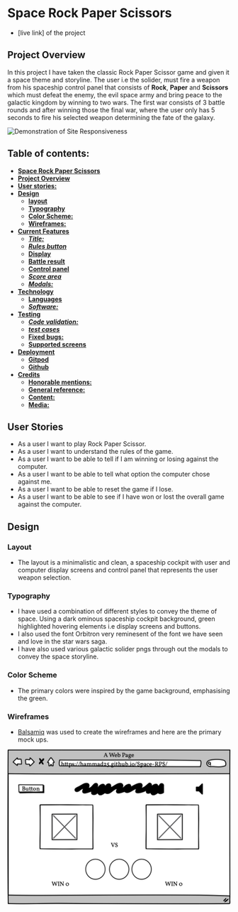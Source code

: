 # Space Rock Paper Scissors
* [live link] of the project
## Project Overview
In this project I have taken the classic Rock Paper Scissor game and given it a space theme and storyline. The user i.e the solider, must fire a weapon from his spaceship control panel that consists of **Rock**, **Paper** and **Scissors** which must defeat the enemy, the evil space army and bring peace to the galactic kingdom by winning to two wars. The first war consists of 3 battle rounds and after winning those the final war, where the user only has 5 seconds to fire his selected weapon determining the fate of the galaxy.

![Demonstration of Site Responsiveness](documentation/readme-responsiveness.png)

## Table of contents:
* [**Space Rock Paper Scissors**](#Space-Rock-Paper-Scissors)
* [**Project Overview**](#project-overview)
* [**User stories:**](#user-stories)
* [**Design**](#design)
  * [**layout**](#layout) 
  * [**Typography**](#typography)  
  * [**Color Scheme:**](#color-scheme)
  * [**Wireframes:**](#wireframes)
* [**Current Features**](#current-features)
  * [***Title:***](#title)
  * [***Rules button***](#rules)
  * [**Display**](#display)
  * [**Battle result**](#battle-result)
  * [**Control panel**](#control-panel)
  * [***Score area***](#score-area)
  * [***Modals:***](#modals)
* [**Technology**](#technology)
    * [**Languages**](#languages)
    * [***Software:***](#software)
* [**Testing**](#testing)
    * [***Code validation:***](#code-validation)
    * [***test cases***](#test-cases)
    * [**Fixed bugs:**](#fixed-bugs)
    * [**Supported screens**](#supported-screens)
* [**Deployment**](#deployment)
  * [**Gitpod**](#gitpod)
  * [**Github**](#github)
* [**Credits**](#credits)
  * [**Honorable mentions:**](#honorable-mentions)
  * [**General reference:**](#general-reference)
  * [**Content:**](#content)
  * [**Media:**](#media)

## User Stories
* As a user I want to play Rock Paper Scissor.
* As a user I want to understand the rules of the game.
* As a user I want to be able to tell if I am winning or losing against the computer.
* As a user I want to be able to tell what option the computer chose against me.
* As a user I want to be able to reset the game if I lose.
* As a user I want to be able to see if I have won or lost the overall game against the computer.

## Design
### Layout
 * The layout is a minimalistic and clean, a spaceship cockpit with user and computer display screens and control panel that represents the user weapon selection.

### Typography
 * I have used a combination of different styles to convey the theme of space. Using a dark ominous spaceship cockpit background, green highlighted hovering elements i.e display screens and buttons.
 * I also used the font Orbitron very reminesent of the font we have seen and love in the star wars saga.
 * I have also used various galactic solider pngs through out the modals to convey the space storyline.

### Color Scheme
* The primary colors were inspired by the game background, emphasising the green.

### Wireframes
* [Balsamiq](https://balsamiq.com/) was used to create the wireframes and here are the primary mock ups.

![Index-Page](docs/space-rps-wireframe.png)
